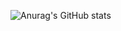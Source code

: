 ![Anurag's GitHub stats](https://github-readme-stats.vercel.app/api?username=baristaner&show_icons=true&theme=highcontrast)

